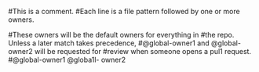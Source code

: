 #This is a comment.
#Each line is a file pattern followed by one or more owners.

#These owners will be the default owners for everything in
#the repo. Unless a later match takes precedence,
#@global-owner1 and @global-owner2 will be requested for 
#review when someone opens a pul1 request.
#@global-owner1 @globa1l- owner2
